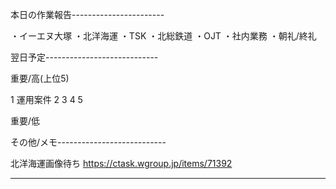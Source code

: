 本日の作業報告-----------------------

・イーエヌ大塚
・北洋海運
・TSK
・北総鉄道
・OJT
・社内業務
・朝礼/終礼

翌日予定----------------------------

重要/高(上位5)

1 運用案件
2 
3 
4 
5 

重要/低


その他/メモ---------------------------

北洋海運画像待ち
https://ctask.wgroup.jp/items/71392

--------------------------------------
